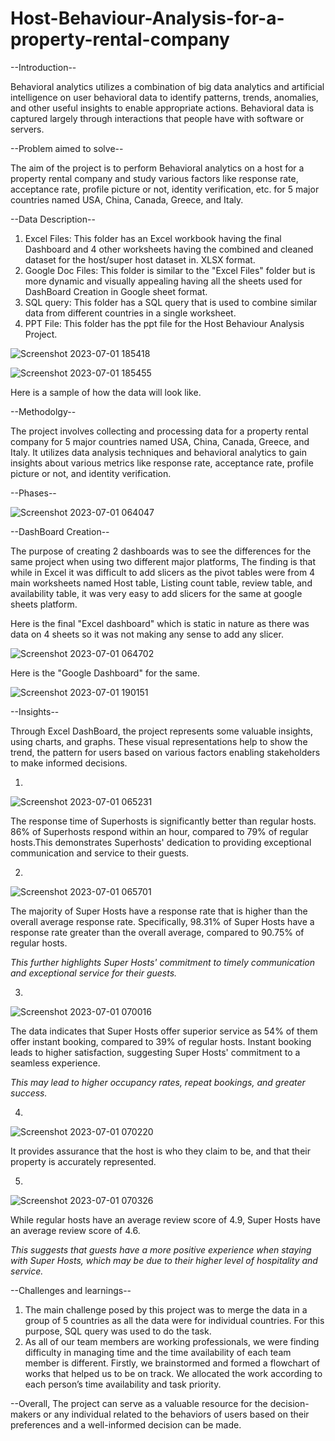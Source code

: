 # Host-Behaviour-Analysis-for-a-property-rental-company

--Introduction--

Behavioral analytics utilizes a combination of big data analytics and artificial intelligence on user behavioral data to identify patterns, trends, anomalies, and other useful insights to enable appropriate actions. Behavioral data is captured largely through interactions that people have with software or servers. 

--Problem aimed to solve--

The aim of the project is to perform Behavioral analytics on a host for a property rental company and study various factors like response rate, acceptance rate, profile picture or not, identity verification, etc. for 5 major countries named USA, China, Canada, Greece, and Italy.

--Data Description--

1. Excel Files: This folder has an Excel workbook having the final Dashboard and 4 other worksheets having the combined and cleaned dataset for the host/super host dataset in. XLSX format.
2. Google Doc Files: This folder is similar to the "Excel Files" folder but is more dynamic and visually appealing having all the sheets used for DashBoard Creation in Google sheet format.
3. SQL query: This folder has a SQL query that is used to combine similar data from different countries in a single worksheet.
4. PPT File: This folder has the ppt file for the Host Behaviour Analysis Project.

![Screenshot 2023-07-01 185418](https://github.com/Ashish23-Karn/Host-Behaviour-Analysis/assets/121361369/319248f2-3298-46d7-ac2f-99fe5031db00)

![Screenshot 2023-07-01 185455](https://github.com/Ashish23-Karn/Host-Behaviour-Analysis/assets/121361369/20a3441c-bfed-4c65-8608-0985049d43b3)

Here is a sample of how the data will look like.


--Methodolgy--

The project involves collecting and processing data for a property rental company for 5 major countries named USA, China, Canada, Greece, and Italy. It utilizes data analysis techniques and behavioral analytics to gain insights about various metrics like response rate, acceptance rate, profile picture or not, and identity verification.

--Phases--

![Screenshot 2023-07-01 064047](https://github.com/Ashish23-Karn/Host-Behaviour-Analysis/assets/121361369/af78f6b9-2d75-4097-8e4e-4c758e15c844)

--DashBoard Creation--

The purpose of creating 2 dashboards was to see the differences for the same project when using two different major platforms, The finding is that while in Excel it was difficult to add slicers as the pivot tables were from 4 main worksheets named Host table, Listing count table, review table, and availability table, it was very easy to add slicers for the same at google sheets platform.

Here is the final "Excel dashboard" which is static in nature as there was data on 4 sheets so it was not making any sense to add any slicer.

![Screenshot 2023-07-01 064702](https://github.com/Ashish23-Karn/Host-Behaviour-Analysis/assets/121361369/fda82ffb-aa70-42b7-9884-c5c5d4875db8)

Here is the "Google Dashboard" for the same.

![Screenshot 2023-07-01 190151](https://github.com/Ashish23-Karn/Host-Behaviour-Analysis/assets/121361369/c06c6e4f-d4d7-41a5-952a-785963b9be3d)


--Insights--

Through Excel DashBoard, the project represents some valuable insights, using charts, and graphs. These visual representations help to show the trend, the pattern for users based on various factors enabling stakeholders to make informed decisions.

1.
![Screenshot 2023-07-01 065231](https://github.com/Ashish23-Karn/Host-Behaviour-Analysis/assets/121361369/ce9cac85-28ee-41a3-90db-6c5e0cad5133)

The response time of Superhosts is significantly better than regular hosts. 86% of Superhosts respond within an hour, compared to 79% of regular hosts.This demonstrates Superhosts' dedication to providing exceptional communication and service to their guests.

2.
![Screenshot 2023-07-01 065701](https://github.com/Ashish23-Karn/Host-Behaviour-Analysis/assets/121361369/2401dae5-b701-4655-b212-06732395f48a)

The majority of Super Hosts have a response rate that is higher than the overall average response rate.
Specifically, 98.31% of Super Hosts have a response rate greater than the overall average, compared to 90.75% of regular hosts.

*This further highlights Super Hosts' commitment to timely communication and exceptional service for their guests.*

3.
![Screenshot 2023-07-01 070016](https://github.com/Ashish23-Karn/Host-Behaviour-Analysis/assets/121361369/52a43483-6d5e-4519-93e8-4e5d23e876bd)

The data indicates that Super Hosts offer superior service as 54% of them offer instant booking, compared to 39% of regular hosts.
Instant booking leads to higher satisfaction, suggesting Super Hosts' commitment to a seamless experience.

*This may lead to higher occupancy rates, repeat bookings, and greater success.*

4.
![Screenshot 2023-07-01 070220](https://github.com/Ashish23-Karn/Host-Behaviour-Analysis/assets/121361369/cea62b3c-4535-44bf-a51c-5cd634ac2aad)

It provides assurance that the host is who they claim to be, and that their property is accurately represented.

5.
![Screenshot 2023-07-01 070326](https://github.com/Ashish23-Karn/Host-Behaviour-Analysis/assets/121361369/68533ea2-682a-4825-ba57-51b6960df9b7)

While regular hosts have an average review score of 4.9, Super Hosts have an average review score of 4.6.

*This suggests that guests have a more positive experience when staying with Super Hosts, which may be due to their higher level of hospitality and service.*

--Challenges and learnings--

1. The main challenge posed by this project was to merge the data in a group of 5 countries as all the data were for individual countries. For this purpose, SQL query was used to do the task.
2. As all of our team members are working professionals, we were finding difficulty in managing time and the time availability of each team member is different. Firstly, we brainstormed and formed a flowchart of works that helped us to be on track. We allocated the work according to each person’s time availability and task priority.

--Overall, The project can serve as a valuable resource for the decision-makers or any individual related to the behaviors of users based on their preferences and a well-informed decision can be made.
